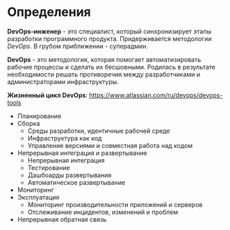 # Определения

**DevOps-инженер** - это специалист, который синхронизирует этапы разработки программного продукта. Придерживается методологии *DevOps*. В грубом приближении - суперадмин.

**DevOps** - это методология, которая помогает автоматизировать рабочие процессы и сделать их бесшовными. Родилась в результате необходимости решать противоречия между разработчиками и администраторами инфраструктуры.

**Жизненный цикл DevOps**:
https://www.atlassian.com/ru/devops/devops-tools
+ Планирование
+ Сборка
  + Среды разработки, идентичные рабочей среде
  + Инфраструктура как код
  + Управление версиями и совместная работа над кодом
+ Непрерывная интеграция и развертывание
  + Непрерывная интеграция
  + Тестирование
  + Дашбоарды развертывания
  + Автоматическое развертывание
+ Мониторинг
+ Эксплуатация
  + Мониторинг производительности приложений и серверов
  + Отслеживание инцидентов, изменений и проблем
+ Непрерывная обратная связь